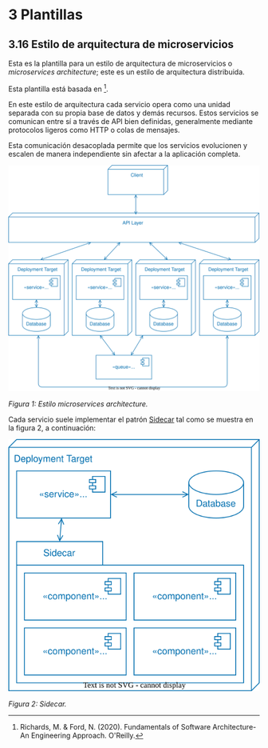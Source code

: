 # 3 Plantillas

## 3.16 Estilo de arquitectura de microservicios

Esta es la plantilla para un estilo de arquitectura de microservicios o
*microservices architecture*; este es un estilo de arquitectura distribuida.

Esta plantilla está basada en [^1].

En este estilo de arquitectura cada servicio opera como una unidad separada con
su propia base de datos y demás recursos. Estos servicios se comunican entre sí
a través de API bien definidas, generalmente mediante protocolos ligeros como
HTTP o colas de mensajes.

Esta comunicación desacoplada permite que los servicios evolucionen y escalen de
manera independiente sin afectar a la aplicación completa.

<a id="figura-1"/>

![Estilo microservices architecture](/diagrams/Architecture_Microservices.svg)

*Figura 1: Estilo microservices architecture.*

Cada servicio suele implementar el patrón
[Sidecar](https://learn.microsoft.com/en-us/azure/architecture/patterns/sidecar)
tal como se muestra en la figura 2, a continuación:

<a id="figura-2"/>

![Sidecar](/diagrams/Architecture_Microservices_Sidecar.svg)

*Figura 2: Sidecar.*

[^1]: Richards, M. & Ford, N. (2020). Fundamentals of Software Architecture-An
      Engineering Approach. O'Reilly.
